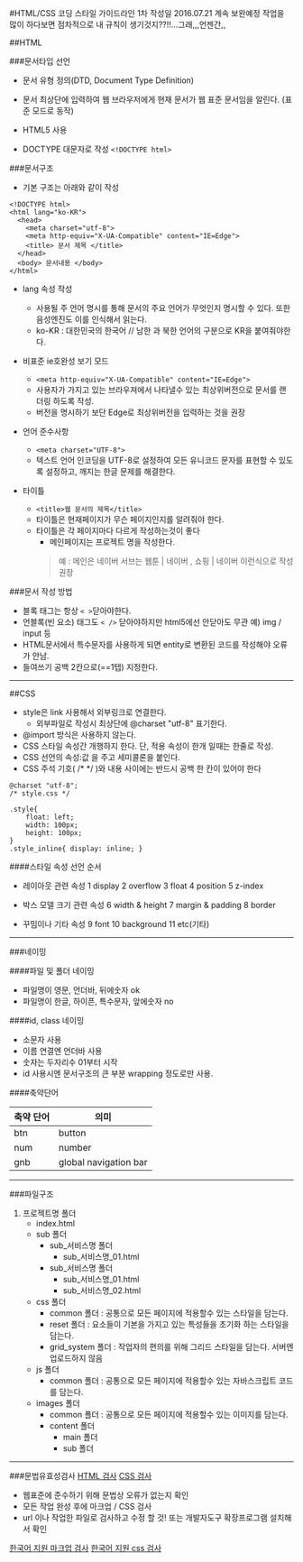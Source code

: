 #HTML/CSS 코딩 스타일 가이드라인
1차 작성일 2016.07.21
계속 보완예정 작업을 많이 하다보면 점차적으로 내 규칙이 생기것지??!!...그래,,,언젠간,,

##HTML

###문서타입 선언
- 문서 유형 정의(DTD, Document Type Definition)
- 문서 최상단에 입력하여 웹 브라우저에게 현재 문서가 웹 표준 문서임을 알린다. (표준 모드로 동작)

- HTML5 사용
- DOCTYPE 대문자로 작성
`<!DOCTYPE html>`


###문서구조
- 기본 구조는 아래와 같이 작성

```
<!DOCTYPE html>
<html lang="ko-KR">
  <head>
    <meta charset="utf-8">
    <meta http-equiv="X-UA-Compatible" content="IE=Edge">
    <title> 문서 제목 </title>
  </head>
  <body> 문서내용 </body>
</html>
```

- lang 속성 작성
    - 사용될 주 언어 명시를 통해 문서의 주요 언어가 무엇인지 명시할 수 있다. 또한 음성엔진도 이를 인식해서 읽는다.
    - ko-KR : 대한민국의 한국어  // 남한 과 북한 언어의 구분으로  KR을 붙여줘야한다.

- 비표준 ie호완성 보기 모드
    - `<meta http-equiv="X-UA-Compatible" content="IE=Edge">`
    - 사용자가 가지고 있는 브라우져에서 나타낼수 있는 최상위버전으로 문서를 랜더링 하도록 작성.
    - 버전을 명시하기 보단 Edge로 최상위버전을 입력하는 것을 권장

- 언어 준수사항
    - `<meta charset="UTF-8">`
    - 텍스트 언어 인코딩을 UTF-8로 설정하여 모든 유니코드 문자를 표현할 수 있도록 설정하고, 깨지는 한글 문제를 해결한다.

- 타이틀
    - `<title>웹 문서의 제목</title>`
    - 타이틀은 현재페이지가 무슨 페이지인지를 알려줘야 한다.
    - 타이틀은 각 페이지마다 다르게 작성하는것이 좋다
        - 메인페이지는 프로젝트 명을 작성한다.
        >예 : 메인은 네이버 서브는  웹툰 | 네이버   ,  쇼핑 | 네이버  이런식으로 작성 권장

###문서 작성 방법
- 블록 태그는 항상 `< >`닫아야한다.
- 언블록(빈 요소) 태그도 `< />` 닫아야하지만 html5에선 안닫아도 무관 예) img / input 등
- HTML문서에서 특수문자를 사용하게 되면 entity로 변환된 코드를 작성해야 오류가 안남. 
- 들여쓰기 공백 2칸으로(==1탭) 지정한다.

----

##CSS
- style은 link 사용해서 외부링크로 연결한다.
    - 외부파일로 작성시 최상단에 @charset "utf-8"  표기한다.
- @import 방식은 사용하지 않는다.
- CSS 스타일 속성간 개행하지 한다. 단, 적용 속성이 한개 일때는 한줄로 작성.
- CSS 선언의 속성:값 을 주고 세미콜론을 붙인다.
- CSS 주석 기호( /*  */ )와 내용 사이에는 반드시 공백 한 칸이 있어야 한다

```
@charset "utf-8";
/* style.css */

.style{
    float: left;
    width: 100px;
    height: 100px;
}
.style_inline{ display: inline; }

```


####스타일 속성 선언 순서
- 레이아웃 관련 속성
    1   display
    2   overflow
    3   float
    4   position
    5   z-index

- 박스 모델 크기 관련 속성
    6   width & height
    7   margin & padding
    8   border

- 꾸밈이나 기타 속성
    9   font
    10  background
    11  etc(기타)

----

###네이밍

####파일 및 폴더 네이밍
- 파일명이 영문, 언더바, 뒤에숫자 ok
- 파일명이 한글, 하이픈, 특수문자, 앞에숫자 no

####id, class 네이밍
- 소문자 사용
- 이름 연결엔 언더바 사용
- 숫자는 두자리수 01부터 시작
- id 사용시엔 문서구조의 큰 부분 wrapping 정도로만 사용.

####축약단어

|축약 단어 | 의미 |
|---|---|
|btn | button  |
|num | number  |
|gnb | global navigation bar  |

----

###파일구조

1. 프로젝트명 폴더 
    - index.html
    - sub 폴더
        - sub_서비스명 폴더
            - sub_서비스명_01.html 
        - sub_서비스명 폴더
            - sub_서비스명_01.html
            - sub_서비스명_02.html
    - css 폴더
        - common 폴더 : 공통으로 모든 페이지에 적용할수 있는 스타일을 담는다.
        - reset 폴더 : 요소들이 기본을 가지고 있는 특성들을 초기화 하는 스타일을 담는다. 
        - grid_system 폴더 : 작업자의 편의를 위해 그리드 스타일을 담는다. 서버엔 업로드하지 않음
    - js 폴더
        - common 폴더 : 공통으로 모든 페이지에 적용할수 있는 자바스크립트 코드를 담는다.
    - images 폴더
        - common 폴더 : 공통으로 모든 페이지에 적용할수 있는 이미지를 담는다.
        - content 폴더 
            - main 폴더
            - sub 폴더


----

###문법유효성검사
[HTML 검사](http://validator.w3.org)
[CSS 검사](https://jigsaw.w3.org/css-validator/)
- 웹표준에 준수하기 위해 문법상 오류가 없는지 확인
- 모든 작업 완성 후에 마크업 / CSS 검사
- url 이나 작업한 파일로 검사하고 수정 할 것! 또는 개발자도구 확장프로그램 설치해서 확인

[한국어 지원 마크업 검사](http://validator.kldp.org/)
[한국어 지원 css 검사](http://css-validator.kldp.org/)
